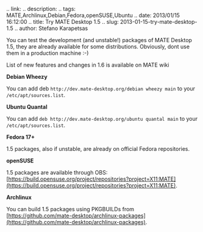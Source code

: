 .. link: 
.. description: 
.. tags: MATE,Archlinux,Debian,Fedora,openSUSE,Ubuntu
.. date: 2013/01/15 16:12:00
.. title: Try MATE Desktop 1.5
.. slug: 2013-01-15-try-mate-desktop-1.5
.. author: Stefano Karapetsas

You can test the development (and unstable!) packages of MATE Desktop 1.5, they are already available for some distributions. Obviously, dont use them in a production machine :-)

List of new features and changes in 1.6 is available on MATE wiki

**Debian Wheezy**

You can add deb ```http://dev.mate-desktop.org/debian wheezy main``` to your ```/etc/apt/sources.list```.

**Ubuntu Quantal**

You can add ```deb http://dev.mate-desktop.org/ubuntu quantal main``` to your ```/etc/apt/sources.list```.

**Fedora 17+**

1.5 packages, also if unstable, are already on official Fedora repositories.

**openSUSE**

1.5 packages are available through OBS: [https://build.opensuse.org/project/repositories?project=X11:MATE](https://build.opensuse.org/project/repositories?project=X11:MATE).

**Archlinux**

You can build 1.5 packages using PKGBUILDs from [https://github.com/mate-desktop/archlinux-packages](https://github.com/mate-desktop/archlinux-packages).
